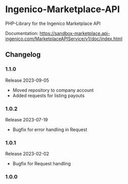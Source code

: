 # Ingenico-Marketplace-API
PHP-Library for the Ingenico Marketplace API

Documentation: https://sandbox-marketplace.api-ingenico.com/MarketplaceAPIService/v1/doc/index.html

## Changelog

### 1.1.0

Release 2023-09-05

- Moved repository to company account
- Added requests for listing payouts

### 1.0.2

Release 2023-07-19

- Bugfix for error handling in Request

### 1.0.1

Release 2023-02-02

- Bugfix for Request handling

### 1.0.0